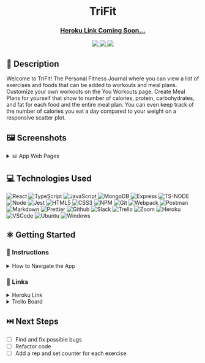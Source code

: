 # <h1 align="center">TriFit</h1>

#### <h3 align="center"><a href="">Heroku Link Coming Soon...</a></h3>

<div align="center">
 <a href="https://nickldimartino.github.io/portfolio/" target="_blank">
      <img src="https://img.shields.io/badge/My%20Portfolio-16a34a">
 </a>
 <a href="https://www.linkedin.com/in/nicholas-dimartino/" target="_blank">
      <img src="https://img.shields.io/badge/-linkedin.com/in/nicholasdimartino-blue?style=flat&logo=Linkedin&logoColor=white">
 </a> 
 <a href="mailto:nick.l.dimartino@gmail.com" target="_blank">
    <img src="https://img.shields.io/badge/-nick.l.dimartino@gmail.com-c14438?style=flat&logo=Gmail&logoColor=white">
 </a>
</div>

## 📝 Description

Welcome to TriFit! The Personal Fitness Journal where you can view a list of exercises and foods that can be added to workouts and meal plans. Customize your own workouts on the You Workouts page. Create Meal Plans for yourself that show to number of calories, protein, carbohydrates, and fat for each food and the entire meal plan. You can even keep track of the number of calories you eat a day compared to your weight on a responsive scatter plot.

## 🖼️ Screenshots

<details>
 <summary> 📊 App Web Pages</summary>
 
 | Description | Screenshot |
 |------------ | ------------|
 | <h3 align="center">Sign Up</h3> | <img src="./src/public/readme/signup-page.png" width="500">
 | <h3 align="center">Log In</h3> | <img src="./src/public/readme/login-page.png" width="500">
 | <h3 align="center">Home Page</h3> | <img src="./src/public/readme/front-page.png" width="500">
 | <h3 align="center">Exercises Page</h3> | <img src="./src/public/readme/exercises-page.png" width="500">
 | <h3 align="center">Workouts Page</h3> | <img src="./src/public/readme/workouts-page.png" width="500">
 | <h3 align="center">Foods Page</h3> | <img src="./src/public/readme/foods-page.png" width="500">
 | <h3 align="center">Meal Plans Page</h3> | <img src="./src/public/readme/mealplans-page.png" width="500">
 | <h3 align="center">Body Stats Page</h3> | <img src="./src/public/readme/bodystats-page.png" width="500">
 | <h3 align="center">Personal Trainer</h3> | <img src="./src/public/readme/personal-trainer.png" width="500">

 
</details>

## 💻 Technologies Used

![React](https://img.shields.io/badge/React-20232A?style=for-the-badge&logo=react&logoColor=61DAFB)
![TypeScript](https://img.shields.io/badge/TypeScript-007ACC?style=for-the-badge&logo=typescript&logoColor=white)
![JavaScript](https://img.shields.io/badge/JavaScript-323330?style=for-the-badge&logo=javascript&logoColor=F7DF1E)
![MongoDB](https://img.shields.io/badge/MongoDB-4EA94B?style=for-the-badge&logo=mongodb&logoColor=white)
![Express](https://img.shields.io/badge/Express%20js-000000?style=for-the-badge&logo=express&logoColor=white)
![TS-NODE](https://img.shields.io/badge/ts--node-3178C6?style=for-the-badge&logo=ts-node&logoColor=white)
![Node](https://img.shields.io/badge/Node%20js-339933?style=for-the-badge&logo=nodedotjs&logoColor=white)
![Jest](https://img.shields.io/badge/Jest-C21325?style=for-the-badge&logo=jest&logoColor=white)
![HTML5](https://img.shields.io/badge/HTML5-E34F26?style=for-the-badge&logo=html5&logoColor=white)
![CSS3](https://img.shields.io/badge/CSS3-1572B6?style=for-the-badge&logo=css3&logoColor=white)
![NPM](https://img.shields.io/badge/npm-CB3837?style=for-the-badge&logo=npm&logoColor=white)
![Git](https://img.shields.io/badge/GIT-E44C30?style=for-the-badge&logo=git&logoColor=white)
![Webpack](https://img.shields.io/badge/Webpack-8DD6F9?style=for-the-badge&logo=Webpack&logoColor=white)
![Postman](https://img.shields.io/badge/Postman-FF6C37?style=for-the-badge&logo=Postman&logoColor=white)
![Markdown](https://img.shields.io/badge/Markdown-000000?style=for-the-badge&logo=markdown&logoColor=white)
![Prettier](https://img.shields.io/badge/prettier-1A2C34?style=for-the-badge&logo=prettier&logoColor=F7BA3E)
![Github](https://img.shields.io/badge/GitHub-100000?style=for-the-badge&logo=github&logoColor=white)
![Slack](https://img.shields.io/badge/Slack-4A154B?style=for-the-badge&logo=slack&logoColor=white)
![Trello](https://img.shields.io/badge/Trello-0052CC?style=for-the-badge&logo=trello&logoColor=white)
![Zoom](https://img.shields.io/badge/Zoom-2D8CFF?style=for-the-badge&logo=zoom&logoColor=white)
![Heroku](https://img.shields.io/badge/Heroku-430098?style=for-the-badge&logo=heroku&logoColor=white)
![VSCode](https://img.shields.io/badge/VSCode-0078D4?style=for-the-badge&logo=visual%20studio%20code&logoColor=white)
![Ubuntu](https://img.shields.io/badge/Ubuntu-E95420?style=for-the-badge&logo=ubuntu&logoColor=white)
![Windows](https://img.shields.io/badge/Windows-0078D6?style=for-the-badge&logo=windows&logoColor=white)

## ⚛️ Getting Started

### 📲 Instructions

<details>
<summary>How to Navigate the App</summary>

1. Sign up for an account or Log in using a previous account.

2. There are five pages to visit: Exercises, Your Workouts, Foods, Your Meal Plans, and Your Body.

3. The Exercises Page displays a list of exercises that can be added to Workouts.

4. The Your Workouts Page displays a user's created Workouts and provides the option to add, edit, or delete a Workout with details of each one.

5. The Foods Page displays a list of foods that can be added to Meal Plans.

6. The Your Meal Plans Page displays a user's created Meal Plans and provides the option to add, edit, or delete a Meal Plan with details of each one.

7. The Your Body Page displays a user's history off added Weight vs Calories data points on a scatter plot.

8. On the Your Body Page, an AI Personal Trainer chatbot is available for fitness and nutrition questions.
</details>

### 🔗 Links

<details>
<summary>Heroku Link</summary>

<a href="">Coming soon...</a>

</details>

<details>
<summary>Trello Board</summary>

<a href="https://trello.com/b/8ONPeZBF/trifit">https://trello.com/b/8ONPeZBF/trifit</a>

</details>

## ⏭️ Next Steps

- [ ] Find and fix possible bugs
- [ ] Refactor code
- [ ] Add a rep and set counter for each exercise
